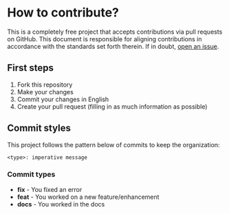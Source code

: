 # How to contribute?
This is a completely free project that accepts contributions via pull requests on GitHub. This document is responsible for aligning contributions in accordance with the standards set forth therein. If in doubt, [open an issue](https://github.com/stylizedcss/stylized/issues/new/choose).

## First steps
1. Fork this repository
2. Make your changes
3. Commit your changes in English
4. Create your pull request (filling in as much information as possible)

## Commit styles
This project follows the pattern below of commits to keep the organization:

`<type>: imperative message`
### Commit types
- **fix** - You fixed an error
- **feat** - You worked on a new feature/enhancement
- **docs** - You worked in the docs
